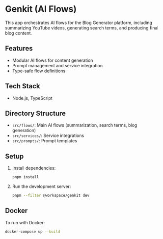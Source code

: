 # Genkit (AI Flows)

This app orchestrates AI flows for the Blog Generator platform, including summarizing YouTube videos, generating search terms, and producing final blog content.

## Features
- Modular AI flows for content generation
- Prompt management and service integration
- Type-safe flow definitions

## Tech Stack
- Node.js, TypeScript

## Directory Structure
- `src/flows/`: Main AI flows (summarization, search terms, blog generation)
- `src/services/`: Service integrations
- `src/prompts/`: Prompt templates

## Setup

1. Install dependencies:
   ```bash
   pnpm install
   ```
2. Run the development server:
   ```bash
   pnpm --filter @workspace/genkit dev
   ```

## Docker
To run with Docker:
```bash
docker-compose up --build
```